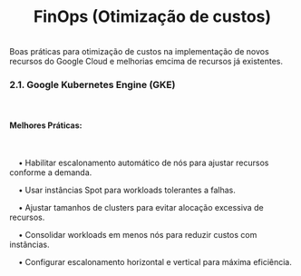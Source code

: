<h1><center>FinOps (Otimização de custos)</center></h1></br>
Boas práticas para otimização de custos na implementação de novos recursos do Google Cloud e melhorias emcima de recursos já existentes.</center></h1></br>

<h3>2.1. Google Kubernetes Engine (GKE)</h3></br>

<h4>Melhores Práticas:</h4></br>

&nbsp; &nbsp; •	Habilitar escalonamento automático de nós para ajustar recursos conforme a demanda.</br>

&nbsp; &nbsp; •	Usar instâncias Spot para workloads tolerantes a falhas.</br>

&nbsp; &nbsp; •	Ajustar tamanhos de clusters para evitar alocação excessiva de recursos.</br>

&nbsp; &nbsp; •	Consolidar workloads em menos nós para reduzir custos com instâncias.</br>

&nbsp; &nbsp; •	Configurar escalonamento horizontal e vertical para máxima eficiência.</br>
